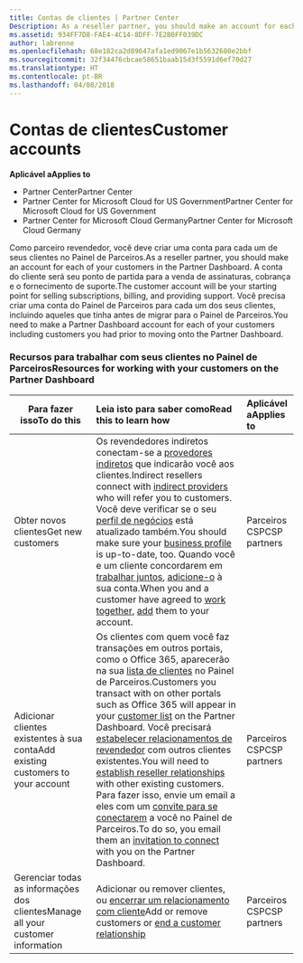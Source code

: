```yaml
---
title: Contas de clientes | Partner Center
Description: As a reseller partner, you should make an account for each of your customers in Partner Center. The customer account will be your starting point for selling subscriptions, billing, and providing support.
ms.assetid: 934FF7D8-FAE4-4C14-8DFF-7E2B0FF039DC
author: labrenne
ms.openlocfilehash: 68e182ca2d89647afa1ed9067e1b5632680e2bbf
ms.sourcegitcommit: 32f34476cbcae58651baab15d3f5591d6ef70d27
ms.translationtype: HT
ms.contentlocale: pt-BR
ms.lasthandoff: 04/08/2018
---
```

# <a name="customer-accounts"></a><span data-ttu-id="73f11-102">Contas de clientes</span><span class="sxs-lookup"><span data-stu-id="73f11-102">Customer accounts</span></span>

**<span data-ttu-id="73f11-103">Aplicável a</span><span class="sxs-lookup"><span data-stu-id="73f11-103">Applies to</span></span>**

-  <span data-ttu-id="73f11-104">Partner Center</span><span class="sxs-lookup"><span data-stu-id="73f11-104">Partner Center</span></span>
-  <span data-ttu-id="73f11-105">Partner Center for Microsoft Cloud for US Government</span><span class="sxs-lookup"><span data-stu-id="73f11-105">Partner Center for Microsoft Cloud for US Government</span></span>
-  <span data-ttu-id="73f11-106">Partner Center for Microsoft Cloud Germany</span><span class="sxs-lookup"><span data-stu-id="73f11-106">Partner Center for Microsoft Cloud Germany</span></span>

<span data-ttu-id="73f11-107">Como parceiro revendedor, você deve criar uma conta para cada um de seus clientes no Painel de Parceiros.</span><span class="sxs-lookup"><span data-stu-id="73f11-107">As a reseller partner, you should make an account for each of your customers in the Partner Dashboard.</span></span> <span data-ttu-id="73f11-108">A conta do cliente será seu ponto de partida para a venda de assinaturas, cobrança e o fornecimento de suporte.</span><span class="sxs-lookup"><span data-stu-id="73f11-108">The customer account will be your starting point for selling subscriptions, billing, and providing support.</span></span> <span data-ttu-id="73f11-109">Você precisa criar uma conta do Painel de Parceiros para cada um dos seus clientes, incluindo aqueles que tinha antes de migrar para o Painel de Parceiros.</span><span class="sxs-lookup"><span data-stu-id="73f11-109">You need to make a Partner Dashboard account for each of your customers including customers you had prior to moving onto the Partner Dashboard.</span></span>

### <a name="resources-for-working-with-your-customers-on-the-partner-dashboard"></a><span data-ttu-id="73f11-110">Recursos para trabalhar com seus clientes no Painel de Parceiros</span><span class="sxs-lookup"><span data-stu-id="73f11-110">Resources for working with your customers on the Partner Dashboard</span></span>

|**<span data-ttu-id="73f11-111">Para fazer isso</span><span class="sxs-lookup"><span data-stu-id="73f11-111">To do this</span></span>**   |**<span data-ttu-id="73f11-112">Leia isto para saber como</span><span class="sxs-lookup"><span data-stu-id="73f11-112">Read this to learn how</span></span>**   |**<span data-ttu-id="73f11-113">Aplicável a</span><span class="sxs-lookup"><span data-stu-id="73f11-113">Applies to</span></span>**|
|-----------------|:----------------------------|:--------------|
|<span data-ttu-id="73f11-114">Obter novos clientes</span><span class="sxs-lookup"><span data-stu-id="73f11-114">Get new customers</span></span>|<span data-ttu-id="73f11-115">Os revendedores indiretos conectam-se a [provedores indiretos](indirect-reseller-tasks-in-partner-center.md) que indicarão você aos clientes.</span><span class="sxs-lookup"><span data-stu-id="73f11-115">Indirect resellers connect with [indirect providers](indirect-reseller-tasks-in-partner-center.md) who will refer you to customers.</span></span> <span data-ttu-id="73f11-116">Você deve verificar se o seu [perfil de negócios](create-a-marketing-profile.md) está atualizado também.</span><span class="sxs-lookup"><span data-stu-id="73f11-116">You should make sure your [business profile](create-a-marketing-profile.md) is up-to-date, too.</span></span> <span data-ttu-id="73f11-117">Quando você e um cliente concordarem em [trabalhar juntos](responding-to-referrals.md), [adicione-o](add-a-new-customer.md) à sua conta.</span><span class="sxs-lookup"><span data-stu-id="73f11-117">When you and a customer have agreed to [work together](responding-to-referrals.md), [add](add-a-new-customer.md) them to your account.</span></span>|<span data-ttu-id="73f11-118">Parceiros CSP</span><span class="sxs-lookup"><span data-stu-id="73f11-118">CSP partners</span></span>|
|<span data-ttu-id="73f11-119">Adicionar clientes existentes à sua conta</span><span class="sxs-lookup"><span data-stu-id="73f11-119">Add existing customers to your account</span></span>   | <span data-ttu-id="73f11-120">Os clientes com quem você faz transações em outros portais, como o Office 365, aparecerão na sua [lista de clientes](see-your-customer-list.md) no Painel de Parceiros.</span><span class="sxs-lookup"><span data-stu-id="73f11-120">Customers you transact with on other portals such as Office 365 will appear in your [customer list](see-your-customer-list.md) on the Partner Dashboard.</span></span> <span data-ttu-id="73f11-121">Você precisará [estabelecer relacionamentos de revendedor](indirect-reseller-tasks-in-partner-center.md) com outros clientes existentes.</span><span class="sxs-lookup"><span data-stu-id="73f11-121">You will need to [establish reseller relationships](indirect-reseller-tasks-in-partner-center.md) with other existing customers.</span></span> <span data-ttu-id="73f11-122">Para fazer isso, envie um email a eles com um [convite para se conectarem](responding-to-referrals.md) a você no Painel de Parceiros.</span><span class="sxs-lookup"><span data-stu-id="73f11-122">To do so, you email them an [invitation to connect](responding-to-referrals.md) with you on the Partner Dashboard.</span></span>   | <span data-ttu-id="73f11-123">Parceiros CSP</span><span class="sxs-lookup"><span data-stu-id="73f11-123">CSP partners</span></span>   |
|<span data-ttu-id="73f11-124">Gerenciar todas as informações dos clientes</span><span class="sxs-lookup"><span data-stu-id="73f11-124">Manage all your customer information</span></span>   | <span data-ttu-id="73f11-125">Adicionar ou remover clientes, ou [encerrar um relacionamento com cliente](remove-a-relationship.md)</span><span class="sxs-lookup"><span data-stu-id="73f11-125">Add or remove customers or [end a customer relationship](remove-a-relationship.md)</span></span>|   <span data-ttu-id="73f11-126">Parceiros CSP</span><span class="sxs-lookup"><span data-stu-id="73f11-126">CSP partners</span></span> |
